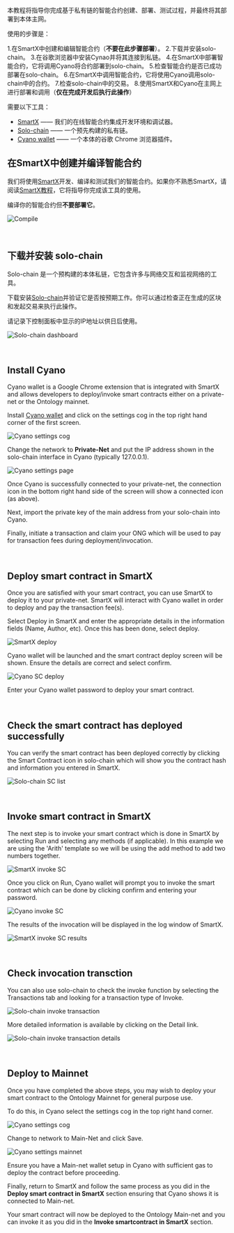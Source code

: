 本教程将指导你完成基于私有链的智能合约创建、部署、测试过程，并最终将其部署到本体主网。

使用的步骤是：

1.在SmartX中创建和编辑智能合约（**不要在此步骤部署**）。
2.下载并安装solo-chain。
3.在谷歌浏览器中安装Cynao并将其连接到私链。
4.在SmartX中部署智能合约，它将调用Cyano将合约部署到solo-chain。
5.检查智能合约是否已成功部署在solo-chain。
6.在SmartX中调用智能合约，它将使用Cyano调用solo-chain中的合约。
7.检查solo-chain中的交易。
8.使用SmartX和Cyano在主网上进行部署和调用（**仅在完成开发后执行此操作**）

需要以下工具：

- [SmartX](https://smartx.ont.io/) —— 我们的在线智能合约集成开发环境和调试器。
- [Solo-chain](https://github.com/punicasuite/solo-chain/releases) —— 一个预先构建的私有链。
- [Cyano wallet](https://chrome.google.com/webstore/detail/cyano-wallet/dkdedlpgdmmkkfjabffeganieamfklkm?utm_source=chrome-ntp-icon) —— 一个本体的谷歌 Chrome 浏览器插件。

## 在SmartX中创建并编译智能合约

我们将使用[SmartX](https://smartx.ont.io/)开发、编译和测试我们的智能合约。如果你不熟悉SmartX，请阅读[SmartX教程](https://ontio.github.io/documentation/SmartX_Tutorial_en.html)，它将指导你完成该工具的使用。

编译你的智能合约但**不要部署它**。

![Compile](https://raw.githubusercontent.com/ontio/documentation/master/docs/lib/images/SmartX_compile.jpg)

<p><br>

## 下载并安装 solo-chain

Solo-chain 是一个预构建的本体私链，它包含许多与网络交互和监视网络的工具。

下载安装[Solo-chain](https://github.com/punicasuite/solo-chain/releases)并验证它是否按预期工作。你可以通过检查正在生成的区块和发起交易来执行此操作。

请记录下控制面板中显示的IP地址以供日后使用。

![Solo-chain dashboard](https://raw.githubusercontent.com/ontio/documentation/master/docs/lib/images/solo-chain_interface.jpg)

<p><br>

## Install Cyano

Cyano wallet is a Google Chrome extension that is integrated with SmartX and allows developers to deploy/invoke smart contracts either on a private-net or the Ontology mainnet.

Install [Cyano wallet](https://chrome.google.com/webstore/detail/cyano-wallet/dkdedlpgdmmkkfjabffeganieamfklkm?utm_source=chrome-ntp-icon) and click on the settings cog in the top right hand corner of the first screen.

![Cyano settings cog](https://raw.githubusercontent.com/ontio/documentation/master/docs/lib/images/Cyano_settings_cog.jpg)

Change the network to **Private-Net** and put the IP address shown in the solo-chain interface in Cyano (typically 127.0.0.1).

![Cyano settings page](https://raw.githubusercontent.com/ontio/documentation/master/docs/lib/images/Cyano_settings_page.jpg)

Once Cyano is successfully connected to your private-net, the connection icon in the bottom right hand side of the screen will show a connected icon (as above).

Next, import the private key of the main address from your solo-chain into Cyano.

Finally, initiate a transaction and claim your ONG which will be used to pay for transaction fees during deployment/invocation.
<p><br>

## Deploy smart contract in SmartX

Once you are satisfied with your smart contract, you can use SmartX to deploy it to your private-net.  SmartX will interact with Cyano wallet in order to deploy and pay the transaction fee(s).

Select Deploy in SmartX and enter the appropriate details in the information fields (Name, Author, etc).  Once this has been done, select deploy.

![SmartX deploy](https://raw.githubusercontent.com/ontio/documentation/master/docs/lib/images/SmartX_deploy.jpg)

<p>
Cyano wallet will be launched and the smart contract deploy screen will be shown.  Ensure the details are correct and select confirm.  

![Cyano SC deploy](https://raw.githubusercontent.com/ontio/documentation/master/docs/lib/images/Cyano_SC_deploy.jpg)

Enter your Cyano wallet password to deploy your smart contract.
<p><br>

## Check the smart contract has deployed successfully

You can verify the smart contract has been deployed correctly by clicking the Smart Contract icon in solo-chain which will show you the contract hash and information you entered in SmartX.

![Solo-chain SC list](https://raw.githubusercontent.com/ontio/documentation/master/docs/lib/images/solo-chain_SC_list.jpg)
<p><br>

## Invoke smart contract in SmartX

The next step is to invoke your smart contract which is done in SmartX by selecting Run and selecting any methods (if applicable).  In this example we are using the 'Arith' template so we will be using the add method to add two numbers together.

![SmartX invoke SC](https://raw.githubusercontent.com/ontio/documentation/master/docs/lib/images/SmartX_invoke_SC.jpg)

Once you click on Run, Cyano wallet will prompt you to invoke the smart contract which can be done by clicking confirm and entering your password.

![Cyano invoke SC](https://raw.githubusercontent.com/ontio/documentation/master/docs/lib/images/Cyano_invoke_SC.jpg)

The results of the invocation will be displayed in the log window of SmartX.

![SmartX invoke SC results](https://raw.githubusercontent.com/ontio/documentation/master/docs/lib/images/SmartX_invoke_SC_result.jpg)
<p><br>


## Check invocation transction

You can also use solo-chain to check the invoke function by selecting the Transactions tab and looking for a transaction type of Invoke.

![Solo-chain invoke transaction](https://raw.githubusercontent.com/ontio/documentation/master/docs/lib/images/solo-chain_transaction_invoke.jpg)

More detailed information is available by clicking on the Detail link.

![Solo-chain invoke transaction details](https://raw.githubusercontent.com/ontio/documentation/master/docs/lib/images/solo-chain_transaction_invoke_details.jpg)
<p><br>


## Deploy to Mainnet 

Once you have completed the above steps, you may wish to deploy your smart contract to the Ontology Mainnet for general purpose use.

To do this, in Cyano select the settings cog in the top right hand corner.

![Cyano settings cog](https://raw.githubusercontent.com/ontio/documentation/master/docs/lib/images/Cyano_settings_cog.jpg)

Change to network to Main-Net and click Save.

![Cyano settings mainnet](https://raw.githubusercontent.com/ontio/documentation/master/docs/lib/images/Cyano_settings_page_mainnet.jpg)

Ensure you have a Main-net wallet setup in Cyano with sufficient gas to deploy the contract before proceeding.

Finally, return to SmartX and follow the same process as you did in the **Deploy smart contract in SmartX** section ensuring that Cyano shows it is connected to Main-net.

Your smart contract will now be deployed to the Ontology Main-net and you can invoke it as you did in the **Invoke smartcontract in SmartX** section.
